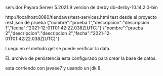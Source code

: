 servidor Payara Server 5.2021.9
version de derby db-derby-10.14.2.0-bin

http://localhost:8080/tiendaws/test-services.html
test desde el proyecto rest
json de prueba
{"nombre":"prueba 1","descripcion":"descripcion 1","fecha":"2021-12-01T01:42:22.038Z[UTC]"}
{"nombre":"prueba 2","descripcion":"descripcion 2","fecha":"2021-12-01T01:42:22.038Z[UTC]"}

Luego en el metodo get se puede verificar la data.

EL archivo de persistencia esta configurado para crear la base de datos.

esta corriendo con javaee7 y usando un jdk 8.
